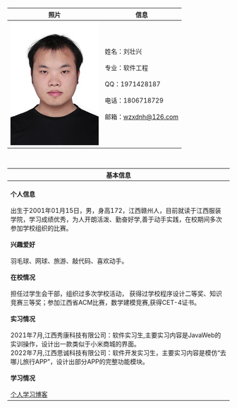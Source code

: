| <center>照片     | <center>信息    |
| :-------------: | :------------- |
| ![图片](./zhaopian5.jpg)      | 姓名：刘壮兴  <br><br> 专业：软件工程<br><br> QQ：1971428187<br><br> 电话：1806718729<br><br> 邮箱：<wzxdnh@126.com>       |  

<br>

| <center>基本信息    |
| :------------- |
| <br>**个人信息**<br><br>出生于2001年01月15日，男，身高172，江西赣州人，目前就读于江西服装学院，学习成绩优秀，为人开朗活泼、勤奋好学,善于动手实践，在校期间多次参加学校组织的比赛。<br><br>**兴趣爱好**<br><br>羽毛球、网球、旅游、敲代码、喜欢动手。<br><br>**在校情况**<br><br>担任过学生会干部，组织过多次学校活动， 获得过学校程序设计二等奖、知识竞赛三等奖；参加江西省ACM比赛，数学建模竞赛,获得CET-4证书。<br><br>**实习情况**<br><br>2021年7月,江西秀康科技有限公司：软件实习生,主要实习内容是JavaWeb的实训操作，设计出一款类似于小米商城的界面。<br>2022年7月,江西思诚科技有限公司：软件开发实习生，主要实习内容是模仿“去哪儿旅行APP”，设计出部分APP的完整功能模块。<br><br>**学习情况**<br><br>[个人学习博客](https://blog.csdn.net/CSDN_Arice?type=blog)|
